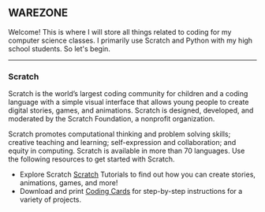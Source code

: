 ## WAREZONE

Welcome! This is where I will store all things related to coding for my computer science classes. I primarily use Scratch and Python with my high school students. So let's begin.

- - -

### Scratch

Scratch is the world’s largest coding community for children and a coding language with a simple visual interface that allows young people to create digital stories, games, and animations. Scratch is designed, developed, and moderated by the Scratch Foundation, a nonprofit organization.

Scratch promotes computational thinking and problem solving skills; creative teaching and learning; self-expression and collaboration; and equity in computing. Scratch is available in more than 70 languages. Use the following resources to get started with Scratch. <br>



- Explore Scratch [Scratch](https://scratch.mit.edu/projects/682177567/editor) Tutorials to find out how you can create stories, animations, games, and more!
- Download and print [Coding Cards](https://resources.scratch.mit.edu/www/cards/en/scratch-cards-all.pdf) for step-by-step instructions for a variety of projects.



